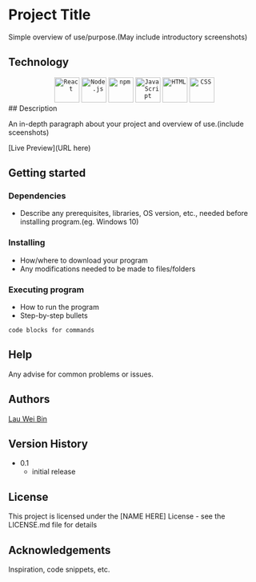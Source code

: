 # Project Title

Simple overview of use/purpose.(May include introductory screenshots)

## Technology
<div align="center">
	<code><img width="50" src="https://user-images.githubusercontent.com/25181517/183897015-94a058a6-b86e-4e42-a37f-bf92061753e5.png" alt="React" title="React"/></code>
	<code><img width="50" src="https://user-images.githubusercontent.com/25181517/183568594-85e280a7-0d7e-4d1a-9028-c8c2209e073c.png" alt="Node.js" title="Node.js"/></code>
	<code><img width="50" src="https://user-images.githubusercontent.com/25181517/121401671-49102800-c959-11eb-9f6f-74d49a5e1774.png" alt="npm" title="npm"/></code>
	<code><img width="50" src="https://user-images.githubusercontent.com/25181517/117447155-6a868a00-af3d-11eb-9cfe-245df15c9f3f.png" alt="JavaScript" title="JavaScript"/></code>
	<code><img width="50" src="https://user-images.githubusercontent.com/25181517/192158954-f88b5814-d510-4564-b285-dff7d6400dad.png" alt="HTML" title="HTML"/></code>
	<code><img width="50" src="https://user-images.githubusercontent.com/25181517/183898674-75a4a1b1-f960-4ea9-abcb-637170a00a75.png" alt="CSS" title="CSS"/></code>
</div>
## Description

An in-depth paragraph about your project and overview of use.(include sceenshots)

[Live Preview](URL here)

## Getting started

### Dependencies

- Describe any prerequisites, libraries, OS version, etc., needed before installing program.(eg. Windows 10)

### Installing

- How/where to download your program
- Any modifications needed to be made to files/folders

### Executing program

- How to run the program
- Step-by-step bullets

`code blocks for commands`

## Help

Any advise for common problems or issues.

## Authors

[Lau Wei Bin](https://github.com/Sprou-t?tab=repositories)

## Version History

- 0.1
  - initial release

## License

This project is licensed under the [NAME HERE] License - see the LICENSE.md file for details

## Acknowledgements

Inspiration, code snippets, etc.

